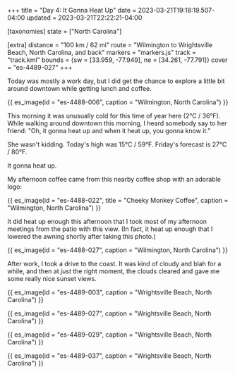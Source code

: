 +++
title = "Day 4: It Gonna Heat Up"
date = 2023-03-21T19:18:19.507-04:00
updated = 2023-03-21T22:22:21-04:00

[taxonomies]
state = ["North Carolina"]

[extra]
distance = "100 km / 62 mi"
route = "Wilmington to Wrightsville Beach, North Carolina, and back"
markers = "markers.js"
track = "track.kml"
bounds = {sw = [33.959, -77.949], ne = [34.261, -77.791]}
cover = "es-4489-027"
+++

Today was mostly a work day, but I did get the chance to explore a little bit around downtown while getting lunch and coffee.

<!-- more -->

{{ es_image(id = "es-4488-006", caption = "Wilmington, North Carolina") }}

This morning it was unusually cold for this time of year here (2°C / 36°F). While walking around downtown this morning, I heard somebody say to her friend: "Oh, it gonna heat up and when it heat up, you gonna know it."

She wasn't kidding. Today's high was 15°C / 59°F. Friday's forecast is 27°C / 80°F.

It gonna heat up.

My afternoon coffee came from this nearby coffee shop with an adorable logo:

{{ es_image(id = "es-4488-022", title = "Cheeky Monkey Coffee", caption = "Wilmington, North Carolina") }}

It did heat up enough this afternoon that I took most of my afternoon meetings from the patio with this view. (In fact, it heat up enough that I lowered the awning shortly after taking this photo.)

{{ es_image(id = "es-4488-027", caption = "Wilmington, North Carolina") }}

After work, I took a drive to the coast. It was kind of cloudy and blah for a while, and then at _just_ the right moment, the clouds cleared and gave me some really nice sunset views.

{{ es_image(id = "es-4489-003", caption = "Wrightsville Beach, North Carolina") }}

{{ es_image(id = "es-4489-027", caption = "Wrightsville Beach, North Carolina") }}

{{ es_image(id = "es-4489-029", caption = "Wrightsville Beach, North Carolina") }}

{{ es_image(id = "es-4489-037", caption = "Wrightsville Beach, North Carolina") }}
